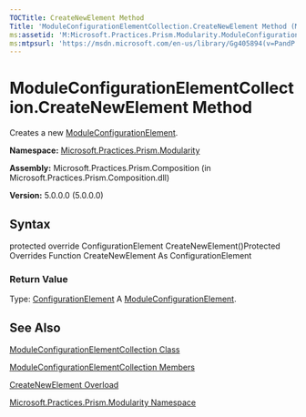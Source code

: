 ```yaml
---
TOCTitle: CreateNewElement Method
Title: 'ModuleConfigurationElementCollection.CreateNewElement Method (Microsoft.Practices.Prism.Modularity)'
ms:assetid: 'M:Microsoft.Practices.Prism.Modularity.ModuleConfigurationElementCollection.CreateNewElement'
ms:mtpsurl: 'https://msdn.microsoft.com/en-us/library/Gg405894(v=PandP.50)'
---
```



# ModuleConfigurationElementCollection.CreateNewElement Method

Creates a new [ModuleConfigurationElement](https://msdn.microsoft.com/library/microsoft.practices.prism.modularity.moduleconfigurationelement).

**Namespace:** [Microsoft.Practices.Prism.Modularity](https://msdn.microsoft.com/library/microsoft.practices.prism.modularity)
**Assembly:** Microsoft.Practices.Prism.Composition (in Microsoft.Practices.Prism.Composition.dll)

**Version:** 5.0.0.0 (5.0.0.0)

## Syntax

protected override ConfigurationElement CreateNewElement()Protected Overrides Function CreateNewElement As ConfigurationElement
### Return Value

Type: [ConfigurationElement](http://msdn.microsoft.com/en-us/library/kyx77cz3)
A [ModuleConfigurationElement](https://msdn.microsoft.com/library/microsoft.practices.prism.modularity.moduleconfigurationelement).

## See Also

[ModuleConfigurationElementCollection Class](https://msdn.microsoft.com/library/microsoft.practices.prism.modularity.moduleconfigurationelementcollection)

[ModuleConfigurationElementCollection Members](https://msdn.microsoft.com/allmembers.t:microsoft.practices.prism.modularity.moduleconfigurationelementcollection)

[CreateNewElement Overload](https://msdn.microsoft.com/overload:microsoft.practices.prism.modularity.moduleconfigurationelementcollection.createnewelement)

[Microsoft.Practices.Prism.Modularity Namespace](https://msdn.microsoft.com/library/microsoft.practices.prism.modularity)
